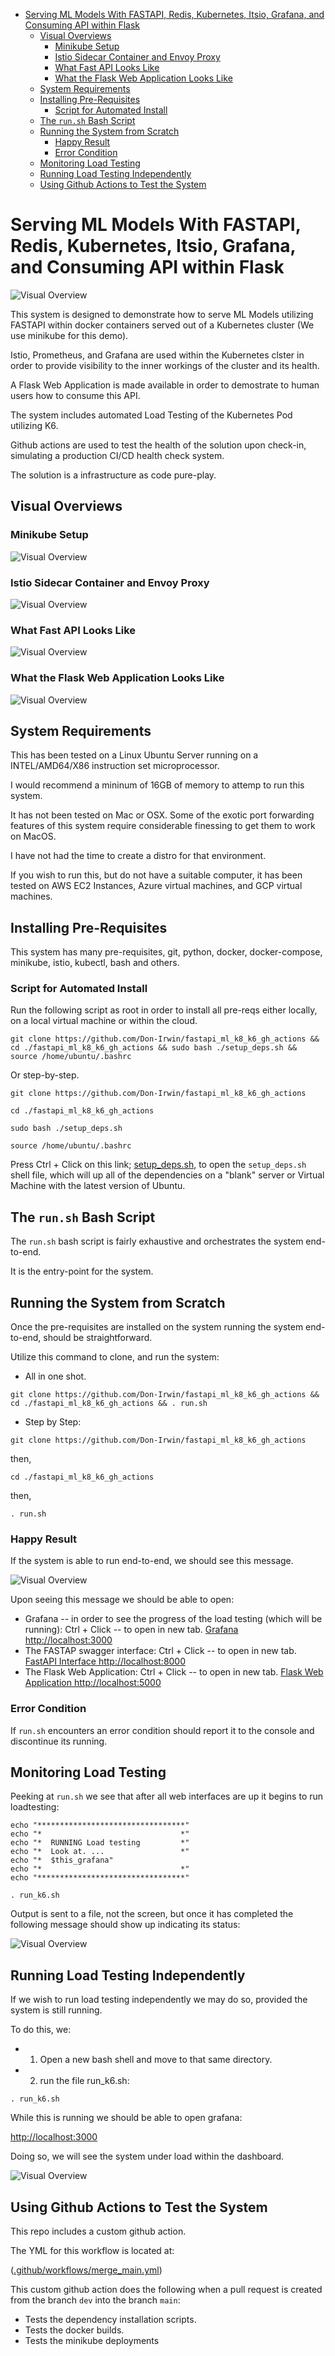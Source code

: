 <!-- TOC tocDepth:2..3 chapterDepth:2..6 -->

- [Serving ML Models With FASTAPI, Redis, Kubernetes, Itsio, Grafana, and Consuming API within Flask](#serving-ml-models-with-fastapi-redis-kubernetes-itsio-grafana-and-consuming-api-within-flask)
  - [Visual Overviews](#visual-overviews)
    - [Minikube Setup](#minikube-setup)
    - [Istio Sidecar Container and Envoy Proxy](#istio-sidecar-container-and-envoy-proxy)
    - [What Fast API Looks Like](#what-fast-api-looks-like)
    - [What the Flask Web Application Looks Like](#what-the-flask-web-application-looks-like)
  - [System Requirements](#system-requirements)
  - [Installing Pre-Requisites](#installing-pre-requisites)
    - [Script for Automated Install](#script-for-automated-install)
  - [The `run.sh` Bash Script](#the-runsh-bash-script)
  - [Running the System from Scratch](#running-the-system-from-scratch)
    - [Happy Result](#happy-result)
    - [Error Condition](#error-condition)
  - [Monitoring Load Testing](#monitoring-load-testing)
  - [Running Load Testing Independently](#running-load-testing-independently)
  - [Using Github Actions to Test the System](#using-github-actions-to-test-the-system)

<!-- /TOC -->

# Serving ML Models With FASTAPI, Redis, Kubernetes, Itsio, Grafana, and Consuming API within Flask

![Visual Overview](images/tech_stack.png)

This system is designed to demonstrate how to serve ML Models utilizing FASTAPI within docker containers served out of a Kubernetes cluster (We use minikube for this demo).

Istio, Prometheus, and Grafana are used  within the Kubernetes clster in order to provide visibility to the inner workings of the cluster and its health.

A Flask Web Application is made available in order to demostrate to human users how to consume this API.

The system includes automated Load Testing of the Kubernetes Pod utilizing K6.

Github actions are used to test the health of the solution upon check-in, simulating a production CI/CD health check system.

The solution is a infrastructure as code pure-play.

## Visual Overviews

### Minikube Setup

![Visual Overview](images/minikube_setup.png)

### Istio Sidecar Container and Envoy Proxy

![Visual Overview](images/serve_ml.drawio.png)

### What Fast API Looks Like

![Visual Overview](images/fast_api.png)

### What the Flask Web Application Looks Like

![Visual Overview](images/flask.png)


## System Requirements

This has been tested on a Linux Ubuntu Server running on a INTEL/AMD64/X86 instruction set microprocessor.

I would recommend a mininum of 16GB of memory to attemp to run this system.

It has not been tested on Mac or OSX.  Some of the exotic port forwarding features of this system require considerable finessing to get them to work on MacOS.

I have not had the time to create a distro for that environment.

If you wish to run this, but do not have a suitable computer, it has been tested on AWS EC2 Instances, Azure virtual machines, and GCP virtual machines.

## Installing Pre-Requisites

This system has many pre-requisites, git, python, docker, docker-compose, minikube, istio, kubectl, bash and others.

### Script for Automated Install

Run the following script as root in order to install all pre-reqs either locally, on a local virtual machine or within the cloud.

```
git clone https://github.com/Don-Irwin/fastapi_ml_k8_k6_gh_actions && cd ./fastapi_ml_k8_k6_gh_actions && sudo bash ./setup_deps.sh && source /home/ubuntu/.bashrc
```

Or step-by-step.

```
git clone https://github.com/Don-Irwin/fastapi_ml_k8_k6_gh_actions
```

```
cd ./fastapi_ml_k8_k6_gh_actions
```

```
sudo bash ./setup_deps.sh
```

```
source /home/ubuntu/.bashrc
```



Press Ctrl + Click on this link; [setup_deps.sh](https://github.com/Don-Irwin/fastapi_ml_k8_k6_gh_actions/blob/main/setup_deps.sh), to open the `setup_deps.sh` shell file, which will up all of the dependencies on a "blank" server or Virtual Machine with the latest version of Ubuntu.

## The `run.sh` Bash Script

The `run.sh` bash script is fairly exhaustive and orchestrates the system end-to-end.

It is the entry-point for the system.

## Running the System from Scratch

Once the pre-requisites are installed on the system running the system end-to-end, should be straightforward.

Utilize this command to clone, and run the system:

* All in one shot.
```
git clone https://github.com/Don-Irwin/fastapi_ml_k8_k6_gh_actions && cd ./fastapi_ml_k8_k6_gh_actions && . run.sh

```

* Step by Step:
```
git clone https://github.com/Don-Irwin/fastapi_ml_k8_k6_gh_actions
```
then,
```
cd ./fastapi_ml_k8_k6_gh_actions
```
then,
```
. run.sh
```

### Happy Result

If the system is able to run end-to-end, we should see this message.

![Visual Overview](images/flask.png)

Upon seeing this message we should be able to open:

* Grafana -- in order to see the progress of the load testing (which will be running):
    Ctrl + Click -- to open in new tab.
   [Grafana http://localhost:3000](http://localhost:3000)
* The FASTAP swagger interface:
     Ctrl + Click -- to open in new tab.
    [FastAPI Interface http://localhost:8000](http://localhost:8000)
* The Flask Web Application:
     Ctrl + Click -- to open in new tab.
    [Flask Web Application http://localhost:5000](http://localhost:5000)


### Error Condition

If `run.sh` encounters an error condition should report it to the console and discontinue its running.

## Monitoring Load Testing

Peeking at `run.sh` we see that after all web interfaces are up it begins to run loadtesting:

```
echo "*********************************"
echo "*                               *"
echo "*  RUNNING Load testing         *"
echo "*  Look at. ...                 *"
echo "*  $this_grafana"
echo "*                               *"
echo "*********************************"

. run_k6.sh

```

Output is sent to a file, not the screen, but once it has completed the following message should show up indicating its status:

![Visual Overview](images/k6_results.png)

## Running Load Testing Independently

If we wish to run load testing independently we may do so, provided the system is still running.

To do this, we:
* 1. Open a new bash shell and move to that same directory.
* 2. run the file run_k6.sh:
```
. run_k6.sh
```

While this is running we should be able to open grafana:

[http://localhost:3000](http://localhost:3000)

Doing so, we will see the system under load within the dashboard.

![Visual Overview](images/grafana_dashboard.png)

## Using Github Actions to Test the System

This repo includes a custom github action.

The YML for this workflow is located at:

([.github/workflows/merge_main.yml](https://github.com/Don-Irwin/fastapi_ml_k8_k6_gh_actions/blob/main/.github/workflows/merge_main.yml))

This custom github action does the following when a pull request is created from the branch `dev` into the branch `main`:

* Tests the dependency installation scripts.
* Tests the docker builds.
* Tests the minikube deployments



